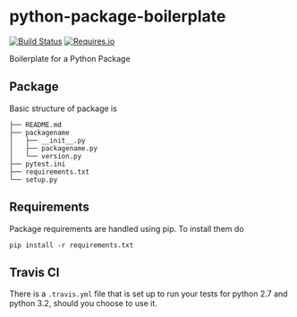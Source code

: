 python-package-boilerplate
==========================

[![Build Status](https://api.travis-ci.org/wkpalan/gaf-utils.png?branch=master)](https://travis-ci.org/wkpalan/gaf-utils)
[![Requires.io](https://api.travis-ci.org/wkpalan/gaf-utils/requirements.svg?branch=master)](https://api.travis-ci.org/wkpalan/gaf-utils/requirements?branch=master)

Boilerplate for a Python Package

## Package

Basic structure of package is

```
├── README.md
├── packagename
│   ├── __init__.py
│   ├── packagename.py
│   └── version.py
├── pytest.ini
├── requirements.txt
└── setup.py
```

## Requirements

Package requirements are handled using pip. To install them do

```
pip install -r requirements.txt
```

## Travis CI

There is a ```.travis.yml``` file that is set up to run your tests for python 2.7
and python 3.2, should you choose to use it.
